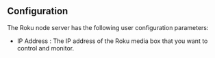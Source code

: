 ## Configuration

The Roku node server has the following user configuration parameters:

- IP Address   : The IP address of the Roku media box that you want to control and monitor.

